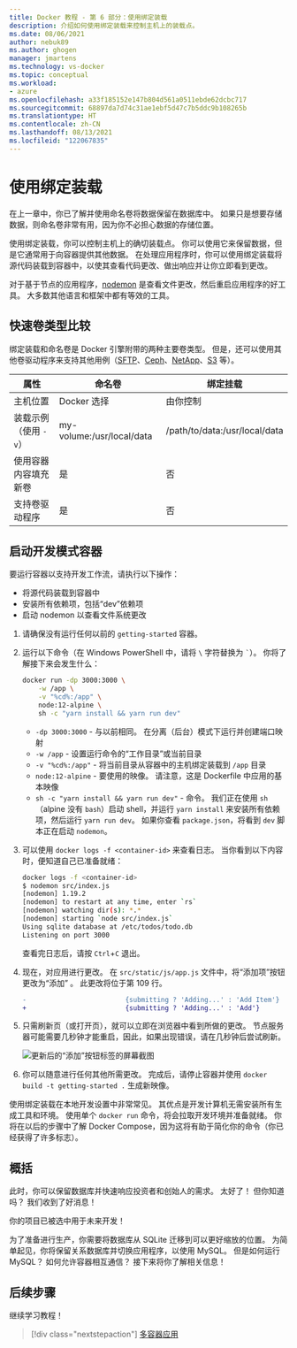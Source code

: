 ```yaml
---
title: Docker 教程 - 第 6 部分：使用绑定装载
description: 介绍如何使用绑定装载来控制主机上的装载点。
ms.date: 08/06/2021
author: nebuk89
ms.author: ghogen
manager: jmartens
ms.technology: vs-docker
ms.topic: conceptual
ms.workload:
- azure
ms.openlocfilehash: a33f185152e147b804d561a0511ebde62dcbc717
ms.sourcegitcommit: 68897da7d74c31ae1ebf5d47c7b5ddc9b108265b
ms.translationtype: HT
ms.contentlocale: zh-CN
ms.lasthandoff: 08/13/2021
ms.locfileid: "122067835"
---
```

# <a name="use-bind-mounts"></a>使用绑定装载

在上一章中，你已了解并使用命名卷将数据保留在数据库中。 如果只是想要存储数据，则命名卷非常有用，因为你不必担心数据的存储位置。

使用绑定装载，你可以控制主机上的确切装载点。 你可以使用它来保留数据，但是它通常用于向容器提供其他数据。 在处理应用程序时，你可以使用绑定装载将源代码装载到容器中，以使其查看代码更改、做出响应并让你立即看到更改。

对于基于节点的应用程序，[nodemon](https://npmjs.com/package/nodemon) 是查看文件更改，然后重启应用程序的好工具。 大多数其他语言和框架中都有等效的工具。

## <a name="quick-volume-type-comparisons"></a>快速卷类型比较

绑定装载和命名卷是 Docker 引擎附带的两种主要卷类型。 但是，还可以使用其他卷驱动程序来支持其他用例（[SFTP](https://github.com/vieux/docker-volume-sshfs)、[Ceph](https://ceph.com/geen-categorie/getting-started-with-the-docker-rbd-volume-plugin/)、[NetApp](https://netappdvp.readthedocs.io/en/stable/)、[S3](https://github.com/elementar/docker-s3-volume) 等）。

| 属性 | 命名卷 | 绑定挂载 |
| -------- | ------------- | ----------- |
| 主机位置 | Docker 选择 | 由你控制 |
| 装载示例（使用 `-v`） | my-volume:/usr/local/data | /path/to/data:/usr/local/data |
| 使用容器内容填充新卷 | 是 | 否 |
| 支持卷驱动程序 | 是 | 否 |

## <a name="start-a-dev-mode-container"></a>启动开发模式容器

要运行容器以支持开发工作流，请执行以下操作：

- 将源代码装载到容器中
- 安装所有依赖项，包括“dev”依赖项
- 启动 nodemon 以查看文件系统更改

1. 请确保没有运行任何以前的 `getting-started` 容器。

1. 运行以下命令（在 Windows PowerShell 中，请将 ` \ ` 字符替换为 `` ` ``）。 你将了解接下来会发生什么：

    ```bash
    docker run -dp 3000:3000 \
        -w /app \
        -v "%cd%:/app" \
        node:12-alpine \
        sh -c "yarn install && yarn run dev"
    ```

    - `-dp 3000:3000` - 与以前相同。 在分离（后台）模式下运行并创建端口映射
    - `-w /app` - 设置运行命令的“工作目录”或当前目录
    - `-v "%cd%:/app"` - 将当前目录从容器中的主机绑定装载到 `/app` 目录
    - `node:12-alpine` - 要使用的映像。 请注意，这是 Dockerfile 中应用的基本映像
    - `sh -c "yarn install && yarn run dev"` - 命令。 我们正在使用 `sh`（alpine 没有 `bash`）启动 shell，并运行 `yarn install` 来安装所有依赖项，然后运行 `yarn run dev`。 如果你查看 `package.json`，将看到 `dev` 脚本正在启动 `nodemon`。

1. 可以使用 `docker logs -f <container-id>` 来查看日志。 当你看到以下内容时，便知道自己已准备就绪：

    ```bash
    docker logs -f <container-id>
    $ nodemon src/index.js
    [nodemon] 1.19.2
    [nodemon] to restart at any time, enter `rs`
    [nodemon] watching dir(s): *.*
    [nodemon] starting `node src/index.js`
    Using sqlite database at /etc/todos/todo.db
    Listening on port 3000
    ```

    查看完日志后，请按 `Ctrl`+`C` 退出。

1. 现在，对应用进行更改。 在 `src/static/js/app.js` 文件中，将“添加项”按钮更改为“添加” 。 此更改将位于第 109 行。

    ```diff
    -                         {submitting ? 'Adding...' : 'Add Item'}
    +                         {submitting ? 'Adding...' : 'Add'}
    ```

1. 只需刷新页（或打开页），就可以立即在浏览器中看到所做的更改。 节点服务器可能需要几秒钟才能重启，因此，如果出现错误，请在几秒钟后尝试刷新。

    ![更新后的“添加”按钮标签的屏幕截图](media/updated-add-button.png)

1. 你可以随意进行任何其他所需更改。 完成后，请停止容器并使用 `docker build -t getting-started .` 生成新映像。

使用绑定装载在本地开发设置中非常常见。 其优点是开发计算机无需安装所有生成工具和环境。 使用单个 `docker run` 命令，将会拉取开发环境并准备就绪。 你将在以后的步骤中了解 Docker Compose，因为这将有助于简化你的命令（你已经获得了许多标志）。

## <a name="recap"></a>概括

此时，你可以保留数据库并快速响应投资者和创始人的需求。 太好了！ 但你知道吗？ 我们收到了好消息！

你的项目已被选中用于未来开发！

为了准备进行生产，你需要将数据库从 SQLite 迁移到可以更好缩放的位置。 为简单起见，你将保留关系数据库并切换应用程序，以使用 MySQL。 但是如何运行 MySQL？ 如何允许容器相互通信？ 接下来将你了解相关信息！

## <a name="next-steps"></a>后续步骤

继续学习教程！

> [!div class="nextstepaction"]
> [多容器应用](multi-container-apps.md)